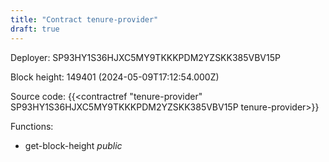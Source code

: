 ```yaml
---
title: "Contract tenure-provider"
draft: true
---
```

Deployer: SP93HY1S36HJXC5MY9TKKKPDM2YZSKK385VBV15P


 



Block height: 149401 (2024-05-09T17:12:54.000Z)

Source code: {{<contractref "tenure-provider" SP93HY1S36HJXC5MY9TKKKPDM2YZSKK385VBV15P tenure-provider>}}

Functions:

* get-block-height _public_
